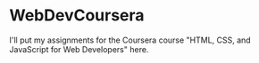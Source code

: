 # WebDevCoursera
I'll put my assignments for the Coursera course "HTML, CSS, and JavaScript for Web Developers" here.
